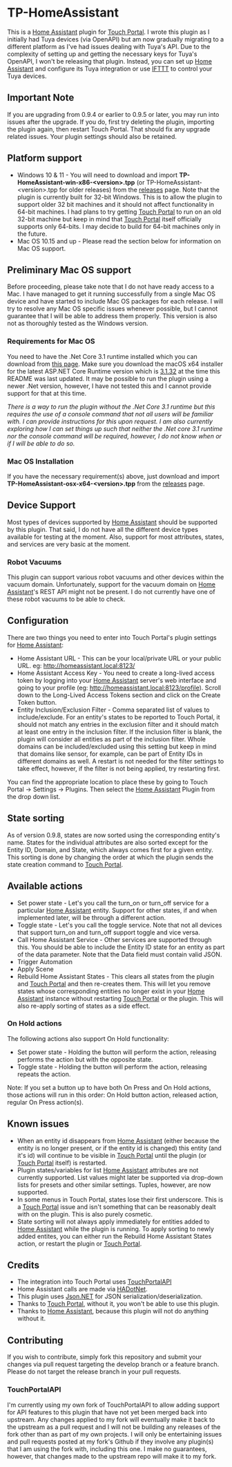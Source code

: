 # TP-HomeAssistant
This is a [Home Assistant](https://www.home-assistant.io/) plugin for [Touch Portal](https://www.touch-portal.com/). I wrote this plugin as I initially had Tuya devices (via OpenAPI) but am now gradually migrating to a different platform as I've had issues dealing with Tuya's API. Due to the complexity of setting up and getting the necessary keys for Tuya's OpenAPI, I won't be releasing that plugin. Instead, you can set up [Home Assistant](https://www.home-assistant.io/) and configure its Tuya integration or use [IFTTT](https://ifttt.com/home) to control your Tuya devices.

## Important Note
If you are upgrading from 0.9.4 or earlier to 0.9.5 or later, you may run into issues after the upgrade. If you do, first try deleting the plugin, importing the plugin again, then restart Touch Portal. That should fix any upgrade related issues. Your plugin settings should also be retained.

## Platform support
- Windows 10 & 11 - You will need to download and import **TP-HomeAssistant-win-x86-&lt;version&gt;.tpp** (or TP-HomeAssistant-&lt;version&gt;.tpp for older releases) from the [releases](https://github.com/jaybz/TP-HomeAssistant/releases) page. Note that the plugin is currently built for 32-bit Windows. This is to allow the plugin to support older 32 bit machines and it should not affect functionality in 64-bit machines. I had plans to try getting [Touch Portal](https://www.touch-portal.com/) to run on an old 32-bit machine but keep in mind that [Touch Portal](https://www.touch-portal.com/) itself officially supports only 64-bits. I may decide to build for 64-bit machines only in the future. 
- Mac OS 10.15 and up - Please read the section below for information on Mac OS support.

## Preliminary Mac OS support
Before proceeding, please take note that I do not have ready access to a Mac. I have managed to get it running successfully from a single Mac OS device and have started to include Mac OS packages for each release. I will try to resolve any Mac OS specific issues whenever possible, but I cannot guarantee that I will be able to address them properly. This version is also not as thoroughly tested as the Windows version.

### Requirements for Mac OS
You need to have the .Net Core 3.1 runtime installed which you can download from [this page](https://dotnet.microsoft.com/en-us/download/dotnet/3.1). Make sure you download the macOS x64 installer for the latest ASP.NET Core Runtime version which is [3.1.32](https://dotnet.microsoft.com/en-us/download/dotnet/thank-you/runtime-3.1.32-macos-x64-installer) at the time this README was last updated. It may be possible to run the plugin using a newer .Net version, however, I have not tested this and I cannot provide support for that at this time.

*There is a way to run the plugin without the .Net Core 3.1 runtime but this requires the use of a console command that not all users will be familiar with. I can provide instructions for this upon request. I am also currently exploring how I can set things up such that neither the .Net core 3.1 runtime nor the console command will be required, however, I do not know when or if I will be able to do so.*

### Mac OS Installation
If you have the necessary requirement(s) above, just download and import **TP-HomeAssistant-osx-x64-&lt;version&gt;.tpp** from the [releases](https://github.com/jaybz/TP-HomeAssistant/releases) page.

## Device Support
Most types of devices supported by [Home Assistant](https://www.home-assistant.io/) should be supported by this plugin. That said, I do not have all the different device types available for testing at the moment. Also, support for most attributes, states, and services are very basic at the moment.

### Robot Vacuums
This plugin can support various robot vacuums and other devices within the vacuum domain. Unfortunately, support for the vacuum domain on [Home Assistant](https://www.home-assistant.io/)'s REST API might not be present. I do not currently have one of these robot vacuums to be able to check.

## Configuration
There are two things you need to enter into Touch Portal's plugin settings for [Home Assistant](https://www.home-assistant.io/):
- Home Assistant URL - This can be your local/private URL or your public URL. eg: http://homeassistant.local:8123/
- Home Assistant Access Key - You need to create a long-lived access token by logging into your [Home Assistant](https://www.home-assistant.io/) server's web interface and going to your profile (eg: http://homeassistant.local:8123/profile). Scroll down to the Long-Lived Access Tokens section and click on the Create Token button.
- Entity Inclusion/Exclusion Filter - Comma separated list of values to include/exclude. For an entity's states to be reported to Touch Portal, it should not match any entries in the exclusion filter and it should match at least one entry in the inclusion filter. If the inclusion filter is blank, the plugin will consider all entities as part of the inclusion filter. Whole domains can be included/excluded using this setting but keep in mind that domains like sensor, for example, can be part of Entity IDs in different domains as well. A restart is not needed for the filter settings to take effect, however, if the filter is not being applied, try restarting first.

You can find the appropriate location to place these by going to Touch Portal -> Settings -> Plugins. Then select the [Home Assistant](https://www.home-assistant.io/) Plugin from the drop down list.

## State sorting
As of version 0.9.8, states are now sorted using the corresponding entity's name. States for the individual attributes are also sorted except for the Entity ID, Domain, and State, which always comes first for a given entity. This sorting is done by changing the order at which the plugin sends the state creation command to [Touch Portal](https://www.touch-portal.com/).

## Available actions
- Set power state - Let's you call the turn_on or turn_off service for a particular [Home Assistant](https://www.home-assistant.io/) entity. Support for other states, if and when implemented later, will be through a different action.
- Toggle state - Let's you call the toggle service. Note that not all devices that support turn_on and turn_off support toggle and vice versa.
- Call Home Assistant Service - Other services are supported through this. You should be able to include the Entity ID state for an entity as part of the data parameter. Note that the Data field must contain valid JSON.
- Trigger Automation
- Apply Scene
- Rebuild Home Assistant States - This clears all states from the plugin and [Touch Portal](https://www.touch-portal.com/) and then re-creates them. This will let you remove states whose corresponding entities no longer exist in your [Home Assistant](https://www.home-assistant.io/) instance without restarting [Touch Portal](https://www.touch-portal.com/) or the plugin. This will also re-apply sorting of states as a side effect.

### On Hold actions
The following actions also support On Hold functionality:
- Set power state - Holding the button will perform the action, releasing performs the action but with the opposite state.
- Toggle state - Holding the button will perform the action, releasing repeats the action.

Note: If you set a button up to have both On Press and On Hold actions, those actions will run in this order: On Hold button action, released action, regular On Press action(s).

## Known issues
- When an entity id disappears from [Home Assistant](https://www.home-assistant.io/) (either because the entity is no longer present, or if the entity id is changed) this entity (and it's id) will continue to be visible in [Touch Portal](https://www.touch-portal.com/) until the plugin (or [Touch Portal](https://www.touch-portal.com/) itself) is restarted.
- Plugin states/variables for list [Home Assistant](https://www.home-assistant.io/) attributes are not currently supported. List values might later be supported via drop-down lists for presets and other similar settings. Tuples, however, are now supported.
- In some menus in Touch Portal, states lose their first underscore. This is a [Touch Portal](https://www.touch-portal.com/) issue and isn't something that can be reasonably dealt with on the plugin. This is also purely cosmetic.
- State sorting will not always apply immediately for entities added to [Home Assistant](https://www.home-assistant.io/) while the plugin is running. To apply sorting to newly added entites, you can either run the Rebuild Home Assistant States action, or restart the plugin or [Touch Portal](https://www.touch-portal.com/).

## Credits
- The integration into Touch Portal uses [TouchPortalAPI](https://github.com/tlewis17/TouchPortalAPI)
- Home Assistant calls are made via [HADotNet](https://github.com/qJake/HADotNet/).
- This plugin uses [Json.NET](https://github.com/JamesNK/Newtonsoft.Json) for JSON serialization/deserialization.
- Thanks to [Touch Portal](https://www.touch-portal.com/), without it, you won't be able to use this plugin.
- Thanks to [Home Assistant](https://www.home-assistant.io/), because this plugin will not do anything without it.

## Contributing
If you wish to contribute, simply fork this repository and submit your changes via pull request targeting the develop branch or a feature branch. Please do not target the release branch in your pull requests.

### TouchPortalAPI
I'm currently using my own fork of TouchPortalAPI to allow adding support for API features to this plugin that have not yet been merged back into upstream. Any changes applied to my fork will eventually make it back to the upstream as a pull request and I will not be building any releases of the fork other than as part of my own projects. I will only be entertaining issues and pull requests posted at my fork's Github if they involve any plugin(s) that I am using the fork with, including this one. I make no guarantees, however, that changes made to the upstream repo will make it to my fork.
